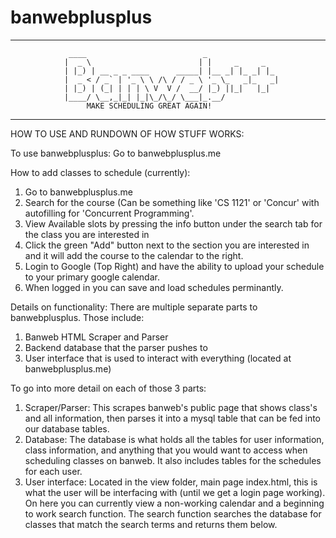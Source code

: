 # banwebplusplus
------------------------------------------------------------------------------------------
                 ____                          _                
                |  _ \                        | |     _     _   
                | |_) | __ _ _ ____      _____| |__ _| |_ _| |_ 
                |  _ < / _` | '_ \ \ /\ / / _ \ '_ \_   _|_   _|
                | |_) | (_| | | | \ V  V /  __/ |_) ||_|   |_|  
                |____/ \__,_|_| |_|\_/\_/ \___|_.__/            
                     MAKE SCHEDULING GREAT AGAIN!                                           
------------------------------------------------------------------------------------------                                                 

HOW TO USE AND RUNDOWN OF HOW STUFF WORKS:

To use banwebplusplus:
Go to banwebplusplus.me

How to add classes to schedule (currently):
1. Go to banwebplusplus.me
2. Search for the course (Can be something like 'CS 1121' or 'Concur' with autofilling for 'Concurrent Programming'.
3. View Available slots by pressing the info button under the search tab for the class you are interested in
4. Click the green "Add" button next to the section you are interested in and it will add the course to the calendar to the right.
5. Login to Google (Top Right) and have the ability to upload your schedule to your primary google calendar.
6. When logged in you can save and load schedules perminantly.

Details on functionality:
There are multiple separate parts to banwebplusplus. Those include:
1. Banweb HTML Scraper and Parser
2. Backend database that the parser pushes to
3. User interface that is used to interact with everything (located at banwebplusplus.me)

To go into more detail on each of those 3 parts:
1. Scraper/Parser:
  This scrapes banweb's public page that shows class's and all information, then parses it into a mysql table that can be fed into our database tables. 
2. Database:
  The database is what holds all the tables for user information, class information, and anything that you would want to access when scheduling classes on banweb. It also includes tables for the schedules for each user.
3. User interface:
  Located in the view folder, main page index.html, this is what the user will be interfacing with (until we get a login page working). On here you can currently view a non-working calendar and a beginning to work search function. The search function searches the database for classes that match the search terms and returns them below. 
